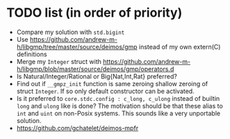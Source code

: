 # TODO list (in order of priority)

- Compare my solution with `std.bigint`
- Use https://github.com/andrew-m-h/libgmp/tree/master/source/deimos/gmp instead of my own extern(C) definitions
- Merge my `Integer` struct with https://github.com/andrew-m-h/libgmp/blob/master/source/deimos/gmp/operators.d
- Is Natural/Integer/Rational or Big{Nat,Int,Rat} preferred?
- Find out if `__gmpz_init` function is same zeroing shallow zeroing of struct
`Integer`. If so only default constructor can be activated.
- Is it preferred to `core.stdc.config : c_long, c_ulong` instead of builtin
  `long` and `ulong` like is done? The motivation should be that these alias to
  `int` and `uint` on non-Posix systems. This sounds like a very unportable
  solution.
- https://github.com/gchatelet/deimos-mpfr
